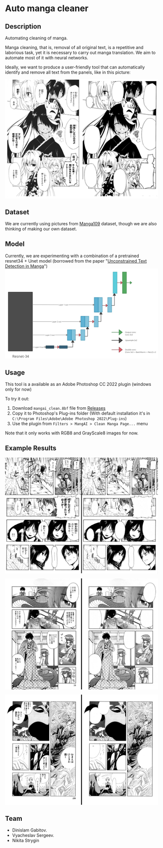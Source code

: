 # Auto manga cleaner

## Description
Automating cleaning of manga. 

Manga cleaning, that is, removal of all original text, is a repetitive and laborious task, yet it is necessary to carry out manga translation. We aim to automate most of it with neural networks.

Ideally, we want to produce a user-friendly tool that can automatically identify and remove all text from the panels, like in this picture:

![Example of cleaning](images/example.jpeg "Manga cleaning")

## Dataset
We are currently using pictures from [Manga109](http://www.manga109.org/en/) dataset, though we are also thinking of making our own dataset.

## Model

Currently, we are experimenting with a combination of a pretrained resnet34 + Unet model (borrowed from the paper "[Unconstrained Text Detection in Manga](https://arxiv.org/abs/2009.04042)")
![Model architecture](images/architecture.jpeg "Model architecture")

## Usage

This tool is a available as an Adobe Photoshop CC 2022 plugin (windows only for now)

To try it out:

1. Download `mangai_clean.8bf` file from [Releases](https://github.com/Dinislam36/Auto_manga_cleaner/releases)
2. Copy it to Photoshop's Plug-ins folder (With default installation it's in `C:\Program Files\Adobe\Adobe Photoshop 2022\Plug-ins`)
3. Use the plugin from `Filters > MangAI > Clean Manga Page...` menu

Note that it only works with RGB8 and GrayScale8 images for now.

## Example Results

![Shingeki no Kyojin](images/results/aot.png)

![Monster Musume no Iru Nichijou](images/results/monmusu.png)

![Houseki no Kuni](images/results/hnk.png)



## Team
* Dinislam Gabitov.
* Vyacheslav Sergeev.
* Nikita Strygin
